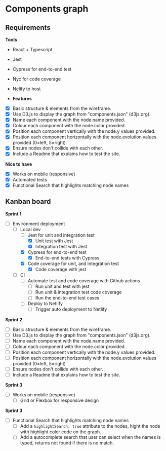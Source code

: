 # Components graph

## Requirements

**Tools**

- React + Typescript
- Jest
- Cypress for end-to-end test
- Nyc for code coverage
- Nelify to host

- **Features**

- [x] Basic structure & elements from the wireframe.
- [x] Use D3.js to display the graph from "components.json" (d3js.org).
- [x] Name each component with the node.name provided.
- [x] Colour each component with the node.color provided.
- [x] Position each component vertically with the node.y values provided.
- [x] Position each component horizontally with the node.evolution values provided (0=left, 5=right)
- [x] Ensure nodes don't collide with each other.
- [x] Include a Readme that explains how to test the site.

**Nice to have**

- [x] Works on mobile (responsive)
- [x] Automated tests
- [x] Functional Search that highlights matching node names

## Kanban board

**Sprint 1**

- [ ] Environment deployment
  - [ ] Local dev
    - [ ] Jest for unit and integration test
      - [x] Unit test with Jest
      - [x] Integration test with Jest
    - [x] Cypress for end-to-end test
      - [x] End-to-end tests with Cypress
    - [x] Code coverage for unit, and integration test
      - [x] Code coverage with jest
  - [ ] CI
    - [ ] Automate test and code coverage with Github actions
      - [ ] Run unit and test with jest
      - [ ] Run unit & integration test code coverage
      - [ ] Run the end-to-end test cases
    - [ ] Deploy to Netlify
      - [ ] Trigger auto deployment to Netlify

**Sprint 2**

- [ ] Basic structure & elements from the wireframe.
- [ ] Use D3.js to display the graph from "components.json" (d3js.org).
- [ ] Name each component with the node.name provided.
- [ ] Colour each component with the node.color provided.
- [ ] Position each component vertically with the node.y values provided.
- [ ] Position each component horizontally with the node.evolution values provided (0=left, 5=right)
- [ ] Ensure nodes don't collide with each other.
- [ ] Include a Readme that explains how to test the site.

**Sprint 3**

- [ ] Works on mobile (responsive)
  - [ ] Grid or Flexbox for responsive design

**Sprint 3**

- [ ] Functional Search that highlights matching node names
  - [ ] Add a `highlightSearch: true` attribute to the nodes, hight the node with highlight color code on the graph.
  - [ ] Add a autocomplete search that user can select when the names is typed, returns not found if there is no match.
